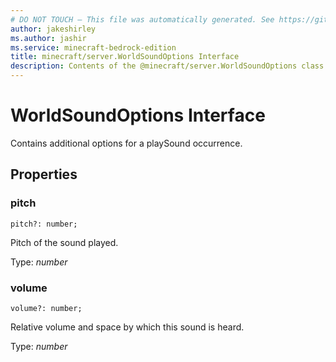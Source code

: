 ```yaml
---
# DO NOT TOUCH — This file was automatically generated. See https://github.com/mojang/minecraftapidocsgenerator to modify descriptions, examples, etc.
author: jakeshirley
ms.author: jashir
ms.service: minecraft-bedrock-edition
title: minecraft/server.WorldSoundOptions Interface
description: Contents of the @minecraft/server.WorldSoundOptions class.
---
```

# WorldSoundOptions Interface

Contains additional options for a playSound occurrence.

## Properties

### **pitch**
`pitch?: number;`

Pitch of the sound played.

Type: *number*

### **volume**
`volume?: number;`

Relative volume and space by which this sound is heard.

Type: *number*

